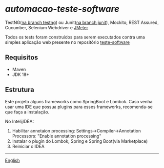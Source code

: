 # _automacao-teste-software_
TestNG([na branch testng](https://github.com/leonidesfernando/automacao-teste-software/tree/testng)) ou
Junit([na branch junit](https://github.com/leonidesfernando/automacao-teste-software/tree/junit)),
Mockito, REST Assured, Cucumber, Selenium Webdriver
e [JMeter](src/test/jmeter/README-JMETER.pt_br.md)

Todos os tests foram construídos para serem executados contra uma simples aplicação web presente no
repositório [teste-software](https://github.com/leonidesfernando/teste-software)
## Requisitos
- Maven
- JDK 18+

## Estrutura
Este projeto alguns frameworks como SpringBoot e Lombok. Caso venha usar uma IDE que possua plugins para esses frameworks, recomenda-se que faça a instalação.

No IntelijIDEA:
1. Habilitar annotaion processing:
   Settings->Compiler->Annotation Processors: "Enable annotation processing"
2. Instalar o plugin do Lombok, Spring e Spring Boot(via Marketplace)
3. Reiniciar o IDEA

---
[English](README.md)